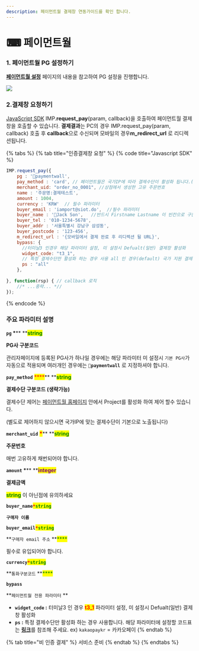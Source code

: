 ```yaml
---
description: 페이먼트월 결제창 연동가이드를 확인 합니다.
---
```


# ⌨ 페이먼트월

### 1. 페이먼트월 PG 설정하기

[**페이먼트월 설정**](../undefined/2.-pg/pg/undefined-1-1.md) 페이지의 내용을 참고하여 PG 설정을 진행합니다.

![](../.gitbook/assets/Paymentwall\_logo\_dark\_latest.jpeg)

### 2.결제창 요청하기

[JavaScript SDK](../sdk/javascript-sdk/) IMP.**request\_pay**(param, callback)을 호출하여 페이먼트월 결제창을 호출할 수 있습니다. **결제결과**는 PC의 경우 IMP.request\_pay(param, callback) 호출 후 **callback**으로 수신되며 모바일의 경우**m\_redirect\_url** 로 리디렉션됩니다.

{% tabs %}
{% tab title="인증결제창 요청" %}
{% code title="Javascript SDK" %}
```javascript
IMP.request_pay({
    pg : 'paymentwall',
    pay_method : 'card', // 페이먼트월은 국가IP에 따라 결제수단이 활성화 됩니다.(생략가능)
    merchant_uid: "order_no_0001", //상점에서 생성한 고유 주문번호
    name : '주문명:결제테스트',
    amount : 1004,
    currency : 'KRW'  // 필수 파라미터
    buyer_email : 'iamport@siot.do',  //필수 파라미터 
    buyer_name : 'Jack Son',   //반드시 Firstname Lastname 이 빈칸으로 구분되어야 
    buyer_tel : '010-1234-5678',
    buyer_addr : '서울특별시 강남구 삼성동',
    buyer_postcode : '123-456',
    m_redirect_url : '{모바일에서 결제 완료 후 리디렉션 될 URL}',
    bypass: {
      //터미날3 인경우 해당 파라미터 설정, 미 설정시 Defualt(일반) 결제창 활성화
      widget_code: "t3_1",  
      // 특정 결제수단만 활성화 하는 경우 사용 all 인 경우(default) 국가 지원 결제수단 모두 표
      ps : "all"  
    },
    
}, function(rsp) { // callback 로직
	//* ...중략... *//
});
```
{% endcode %}

####

### 주요 파라미터 설명

**`pg`  **<mark style="color:red;">**\***</mark>**  **<mark style="color:green;">**s**</mark><mark style="color:green;">**tring**</mark>

**PG사 구분코드**

관리자페이지에 등록된 PG사가 하나일 경우에는 해당 파라미터 미 설정시 `기본 PG사`가 자동으로 적용되며 여러개인 경우에는 **`paymentwall`** 로 지정하셔야 합니다.



**`pay_method`** <mark style="color:red;">****</mark>** **<mark style="color:green;">**s**</mark><mark style="color:green;">**tring**</mark>

**결제수단 구분코드 (생략가능)**

결제수단 제어는 [페이먼트월 홈페이지](https://api.paymentwall.com/) 안에서 Project를 활성화 하여 제어 할수 있습니다.&#x20;

(별도로 제어하지 않으시면 국가IP에 맞는 결제수단이 기본으로 노출됩니다)



**`merchant_uid`** <mark style="color:red;">**\***</mark>** **<mark style="color:green;">**s**</mark><mark style="color:green;">**tring**</mark>

**주문번호**

매번 고유하게 채번되어야 합니다.



**`amount`  **<mark style="color:red;">**\***</mark>** **<mark style="color:purple;">**integer**</mark>

**결제금액**

<mark style="color:green;">**string**</mark> 이 아닌점에 유의하세요



**`buyer_name`**<mark style="color:red;">**`*`**</mark><mark style="color:green;">**`string`**</mark>

**`구매자 이름`**



**`buyer_email`**<mark style="color:red;">**`*`**</mark><mark style="color:green;">**`string`**</mark>

**`구매자 email 주소` **<mark style="color:green;">****</mark>&#x20;

필수로 유입되어야 합니다.



**`currency`**<mark style="color:red;">**`*`**</mark><mark style="color:green;">**`string`**</mark>

**`통화구분코드` **<mark style="color:green;">****</mark>&#x20;



**`bypass`**

**`페이먼트월 전용 파라미터` **&#x20;

* **`widget_code` :**  터미날3 인 경우 <mark style="color:red;">**t3\_1**</mark>  파라미터 설정, 미 설정시 Defualt(일반) 결제창 활성화
* **`ps` :**  특정 결제수단만 활성화 하는 경우 사용합니다. 해당 파라미터에 설정할 코드표는 [**링크**](https://docs.paymentwall.com/reference/payment-system-shortcodes)를 참조해 주세요.   ex) `kakaopaykr` = 카카오페이
{% endtab %}

{% tab title="비 인증 결제" %}
서비스 준비
{% endtab %}
{% endtabs %}
